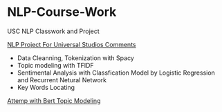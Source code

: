 # NLP-Course-Work
USC NLP Classwork and Project

[NLP Project For Universal Studios Comments](https://colab.research.google.com/drive/1MRbpxHH8Ht0WaeQ0cogDDCtvWoTwTltI?usp=sharing)
- Data Cleanning, Tokenization with Spacy
- Topic modeling with TFIDF
- Sentimental Analysis with Classfication Model by Logistic Regression and Recurrent Netural Network
- Key Words Locating

[Attemp with Bert Topic Modeling](https://colab.research.google.com/drive/1GPDtYpUmgmJwgsufNQwImDF6IZee7_xr?usp=sharing)

